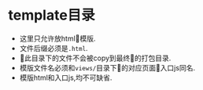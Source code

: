 # template目录
- 这里只允许放html模版.
- 文件后缀必须是`.html`.
- 此目录下的文件不会被copy到最终的打包目录.
- 模版文件名必须和`views/`目录下的对应页面入口js同名.
- 模版html和入口js,均不可缺省.